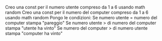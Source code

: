 <!--! Gioco dei dadi
Il giocatore gioca contro il computer.
Generare un numero random da 1 a 6, sia per il giocatore sia per il computer.
Stabilire il vincitore, in base a chi fa il punteggio più alto. -->

Creo una const per il numero utente compreso da 1 a 6 usando math random
Creo una const per il numero del computer compreso da 1 a 6 usando math random
Pongo le condizioni:
      Se numero utente = numero del computer stampa "pareggio"
      Se numero utente > di numero del computer stampa "utente ha vinto"
      Se numero del computer > di numero utente stampa "computer ha vinto"